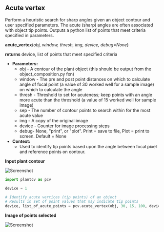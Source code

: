 ## Acute vertex

Perform a heuristic search for sharp angles given an object contour and user specified parameters. The acute (sharp)
angles are often associated with object tip points. Outputs a python list of points that meet criteria specified in parameters.

**acute_vertex**(*obj, window, thresh, img, device, debug=None*)

**returns** device, list of points that meet specified criteria 

- **Parameters:**
    - obj - A contour of the plant object (this should be output from the object_composition.py fxn)
    - window - The pre and post point distances on which to calculate angle of focal point (a value of 30 worked well for a sample image) on which to calculate the angle
    - thresh - Threshold to set for acuteness; keep points with an angle more acute than the threshold (a value of 15 worked well for sample image)
    - sep - The number of contour points to search within for the most acute value
    - img - A copy of the original image
    - device - Counter for image processing steps
    - debug- None, "print", or "plot". Print = save to file, Plot = print to screen. Default = None
- **Context:**
    - Used to identify tip points based upon the angle between focal pixel and reference points on contour. 
    
**Input plant contour**

![Screenshot](img/documentation_images/acute_vertex/av_example_image.png)

```python
import plantcv as pcv

device = 1

# Identify acute vertices (tip points) of an object
# Results in set of point values that may indicate tip points
device, list_of_acute_points = pcv.acute_vertex(obj, 30, 15, 100, device, debug='print')
```

**Image of points selected**

![Screenshot](img/documentation_images/acute_vertex/av_output.png)